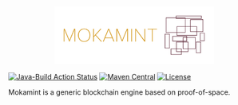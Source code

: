 <p align="center"><img width="320" src="pics/mokamint_logo.png" alt="Mokamint logo"></p>

[![Java-Build Action Status](https://github.com/Mokamint-chain/mokamint/workflows/Java-Build/badge.svg)](https://github.com/Mokamint-chain/mokamint/actions)
[![Maven Central](https://img.shields.io/maven-central/v/io.mokamint/io-mokamint-node.svg?label=Maven%20Central)](https://central.sonatype.com/search?smo=true&q=g:io.mokamint)
[![License](https://img.shields.io/badge/License-Apache%202.0-blue.svg)](http://www.apache.org/licenses/LICENSE-2.0.html)

Mokamint is a generic blockchain engine based on proof-of-space.
